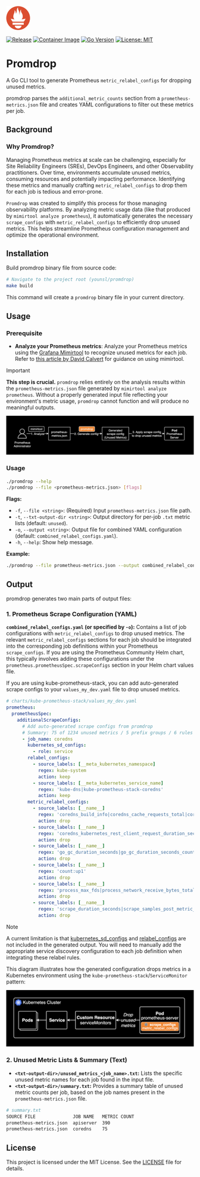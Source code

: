 <img src="./docs/assets/1.webp" alt="Promdrop" width="64" height="64">

[![Release](https://img.shields.io/github/v/release/younsl/promdrop?style=flat-square&color=black&logo=github&logoColor=white)](https://github.com/younsl/promdrop/releases)
[![Container Image](https://img.shields.io/github/v/release/younsl/promdrop?style=flat-square&color=black&logo=docker&logoColor=white&label=ghcr.io)](https://github.com/users/younsl/packages/container/package/promdrop)
[![Go Version](https://img.shields.io/badge/Go-1.24-blue?style=flat-square&color=black&logo=go&logoColor=white)](https://golang.org/)
[![License: MIT](https://img.shields.io/badge/License-MIT-yellow.svg?style=flat-square&color=black)](https://opensource.org/licenses/MIT)

# Promdrop

A Go CLI tool to generate Prometheus `metric_relabel_configs` for dropping unused metrics.

promdrop parses the `additional_metric_counts` section from a `prometheus-metrics.json` file and creates YAML configurations to filter out these metrics per job.

## Background

### Why Promdrop?

Managing Prometheus metrics at scale can be challenging, especially for Site Reliability Engineers (SREs), DevOps Engineers, and other Observability practitioners. Over time, environments accumulate unused metrics, consuming resources and potentially impacting performance. Identifying these metrics and manually crafting `metric_relabel_configs` to drop them for each job is tedious and error-prone.

`Promdrop` was created to simplify this process for those managing observability platforms. By analyzing metric usage data (like that produced by `mimirtool analyze prometheus`), it automatically generates the necessary `scrape_configs` with `metric_relabel_configs` to efficiently drop unused metrics. This helps streamline Prometheus configuration management and optimize the operational environment.

## Installation

Build promdrop binary file from source code:

```bash
# Navigate to the project root (younsl/promdrop)
make build
```

This command will create a `promdrop` binary file in your current directory.

## Usage

### Prerequisite

- **Analyze your Prometheus metrics**: Analyze your Prometheus metrics using the [Grafana Mimirtool](https://grafana.com/docs/mimir/latest/manage/tools/mimirtool/) to recognize unused metrics for each job. Refer to [this article by David Calvert](https://0xdc.me/blog/how-to-find-unused-prometheus-metrics-using-mimirtool/) for guidance on using mimirtool.

> [!IMPORTANT]
> **This step is crucial.** `promdrop` relies entirely on the analysis results within the `prometheus-metrics.json` file generated by `mimirtool analyze prometheus`. Without a properly generated input file reflecting your environment's metric usage, `promdrop` cannot function and will produce no meaningful outputs.

![Workflow Architecture for Promdrop](./docs/assets/2.png)

### Usage

```bash
./promdrop --help
./promdrop --file <prometheus-metrics.json> [flags]
```

**Flags:**

- `-f`, `--file <string>`: (Required) Input `prometheus-metrics.json` file path.
- `-t`, `--txt-output-dir <string>`: Output directory for per-job `.txt` metric lists (default: `unused`).
- `-o`, `--output <string>`: Output file for combined YAML configuration (default: `combined_relabel_configs.yaml`).
- `-h`, `--help`: Show help message.

**Example:**

```bash
./promdrop --file prometheus-metrics.json --output combined_relabel_configs.yaml
```

## Output

promdrop generates two main parts of output files:

### 1. Prometheus Scrape Configuration (YAML)

**`combined_relabel_configs.yaml` (or specified by `-o`):** Contains a list of job configurations with `metric_relabel_configs` to drop unused metrics. The relevant `metric_relabel_configs` sections for each job should be integrated into the corresponding job definitions within your Prometheus `scrape_configs`. If you are using the Prometheus Community Helm chart, this typically involves adding these configurations under the `prometheus.prometheusSpec.scrapeConfigs` section in your Helm chart values file.

If you are using kube-prometheus-stack, you can add auto-generated scrape configs to your `values_my_dev.yaml` file to drop unused metrics.

```yaml
# charts/kube-prometheus-stack/values_my_dev.yaml
prometheus:
  prometheusSpec:
    additionalScrapeConfigs:
      # Add auto-generated scrape configs from promdrop
      # Summary: 75 of 1234 unused metrics / 5 prefix groups / 6 rules generated
      - job_name: coredns
        kubernetes_sd_configs:
          - role: service
        relabel_configs:
          - source_labels: [__meta_kubernetes_namespace]
            regex: kube-system
            action: keep
          - source_labels: [__meta_kubernetes_service_name]
            regex: 'kube-dns|kube-prometheus-stack-coredns'
            action: keep
        metric_relabel_configs:
          - source_labels: [__name__]
            regex: 'coredns_build_info|coredns_cache_requests_total|coredns_dns_request_duration_seconds_count|coredns_dns_request_duration_seconds_sum|coredns_dns_request_size_bytes_count|coredns_dns_request_size_bytes_sum|coredns_dns_response_size_bytes_count|coredns_dns_response_size_bytes_sum|coredns_forward_healthcheck_broken_total|coredns_forward_max_concurrent_rejects_total|coredns_health_request_duration_seconds_bucket|coredns_health_request_duration_seconds_count|coredns_health_request_duration_seconds_sum|coredns_health_request_failures_total|coredns_hosts_reload_timestamp_seconds|coredns_kubernetes_dns_programming_duration_seconds_bucket|coredns_kubernetes_dns_programming_duration_seconds_count|coredns_kubernetes_dns_programming_duration_seconds_sum|coredns_kubernetes_rest_client_rate_limiter_duration_seconds_bucket|coredns_kubernetes_rest_client_rate_limiter_duration_seconds_count|coredns_kubernetes_rest_client_rate_limiter_duration_seconds_sum'
            action: drop
          - source_labels: [__name__]
            regex: 'coredns_kubernetes_rest_client_request_duration_seconds_bucket|coredns_kubernetes_rest_client_request_duration_seconds_count|coredns_kubernetes_rest_client_request_duration_seconds_sum|coredns_kubernetes_rest_client_requests_total|coredns_local_localhost_requests_total|coredns_panics_total|coredns_plugin_enabled|coredns_proxy_conn_cache_hits_total|coredns_proxy_conn_cache_misses_total|coredns_proxy_request_duration_seconds_bucket|coredns_proxy_request_duration_seconds_count|coredns_proxy_request_duration_seconds_sum|coredns_reload_failed_total'
            action: drop
          - source_labels: [__name__]
            regex: 'go_gc_duration_seconds|go_gc_duration_seconds_count|go_gc_duration_seconds_sum|go_gc_gogc_percent|go_gc_gomemlimit_bytes|go_info|go_memstats_alloc_bytes|go_memstats_alloc_bytes_total|go_memstats_buck_hash_sys_bytes|go_memstats_frees_total|go_memstats_gc_sys_bytes|go_memstats_heap_alloc_bytes|go_memstats_heap_idle_bytes|go_memstats_heap_inuse_bytes|go_memstats_heap_objects|go_memstats_heap_released_bytes|go_memstats_heap_sys_bytes|go_memstats_last_gc_time_seconds|go_memstats_mallocs_total|go_memstats_mcache_inuse_bytes|go_memstats_mcache_sys_bytes|go_memstats_mspan_inuse_bytes|go_memstats_mspan_sys_bytes|go_memstats_next_gc_bytes|go_memstats_other_sys_bytes|go_memstats_stack_inuse_bytes|go_memstats_stack_sys_bytes|go_memstats_sys_bytes|go_sched_gomaxprocs_threads|go_threads'
            action: drop
          - source_labels: [__name__]
            regex: 'count:up1'
            action: drop
          - source_labels: [__name__]
            regex: 'process_max_fds|process_network_receive_bytes_total|process_network_transmit_bytes_total|process_open_fds|process_virtual_memory_bytes|process_virtual_memory_max_bytes'
            action: drop
          - source_labels: [__name__]
            regex: 'scrape_duration_seconds|scrape_samples_post_metric_relabeling|scrape_samples_scraped|scrape_series_added'
            action: drop
```

> [!NOTE]
> A current limitation is that [kubernetes_sd_configs](https://prometheus.io/docs/prometheus/latest/configuration/configuration/#kubernetes_sd_config) and [relabel_configs](https://grafana.com/blog/2022/03/21/how-relabeling-in-prometheus-works/) are not included in the generated output. You will need to manually add the appropriate service discovery configuration to each job definition when integrating these relabel rules.

This diagram illustrates how the generated configuration drops metrics in a Kubernetes environment using the `kube-prometheus-stack`/`ServiceMonitor` pattern:

![Workflow Architecture for Promdrop in Kubernetes](./docs/assets/3.png)

### 2. Unused Metric Lists & Summary (Text)

- **`<txt-output-dir>/unused_metrics_<job_name>.txt`:** Lists the specific unused metric names for each job found in the input file.
- **`<txt-output-dir>/summary.txt`:** Provides a summary table of unused metric counts per job, based on the job names present in the `prometheus-metrics.json` file.

```bash
# summary.txt
SOURCE FILE              JOB NAME   METRIC COUNT  
prometheus-metrics.json  apiserver  390           
prometheus-metrics.json  coredns    75  
```

## License

This project is licensed under the MIT License. See the [LICENSE](LICENSE) file for details.
